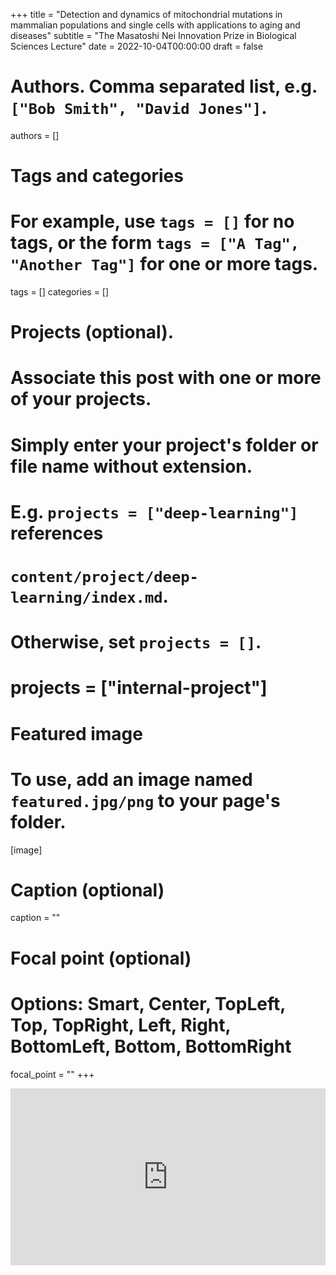 +++
title = "Detection and dynamics of mitochondrial mutations in mammalian populations and single cells with applications to aging and diseases"
subtitle = "The Masatoshi Nei Innovation Prize in Biological Sciences Lecture"
date = 2022-10-04T00:00:00
draft = false

# Authors. Comma separated list, e.g. `["Bob Smith", "David Jones"]`.
authors = []

# Tags and categories
# For example, use `tags = []` for no tags, or the form `tags = ["A Tag", "Another Tag"]` for one or more tags.
tags = []
categories = []

# Projects (optional).
#   Associate this post with one or more of your projects.
#   Simply enter your project's folder or file name without extension.
#   E.g. `projects = ["deep-learning"]` references 
#   `content/project/deep-learning/index.md`.
#   Otherwise, set `projects = []`.
# projects = ["internal-project"]

# Featured image
# To use, add an image named `featured.jpg/png` to your page's folder. 
[image]
  # Caption (optional)
  caption = ""

  # Focal point (optional)
  # Options: Smart, Center, TopLeft, Top, TopRight, Left, Right, BottomLeft, Bottom, BottomRight
  focal_point = ""
+++

<div style="position: relative; padding-bottom: 56.25%; height: 0; overflow: hidden;">
  <iframe src="https://live.libraries.psu.edu/Mediasite/Play/a842a2ef6e6644aca8af918188154a1c1d?autoStart=false"
          style="position: absolute; top: 0; left: 0; width: 100%; height: 100%; border:0;"
          allowfullscreen
          title="The Masatoshi Nei Innovation Prize in Biological Sciences Lecture (10/4/22)"></iframe>
</div>
